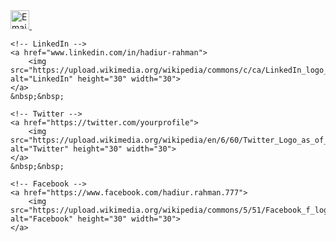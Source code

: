 <!-- Social Links Section -->
<div align="left">
    <!-- Email -->
    <a href="mailto:hadiurahman139@gmail.com">
        <img src="https://upload.wikimedia.org/wikipedia/commons/7/7e/Gmail_icon_%282020%29.svg" alt="Email" height="30" width="30">
    </a>
    &nbsp;&nbsp;

    <!-- LinkedIn -->
    <a href="www.linkedin.com/in/hadiur-rahman">
        <img src="https://upload.wikimedia.org/wikipedia/commons/c/ca/LinkedIn_logo_initials.png" alt="LinkedIn" height="30" width="30">
    </a>
    &nbsp;&nbsp;

    <!-- Twitter -->
    <a href="https://twitter.com/yourprofile">
        <img src="https://upload.wikimedia.org/wikipedia/en/6/60/Twitter_Logo_as_of_2021.svg" alt="Twitter" height="30" width="30">
    </a>
    &nbsp;&nbsp;

    <!-- Facebook -->
    <a href="https://www.facebook.com/hadiur.rahman.777">
        <img src="https://upload.wikimedia.org/wikipedia/commons/5/51/Facebook_f_logo_%282019%29.svg" alt="Facebook" height="30" width="30">
    </a>
</div>


